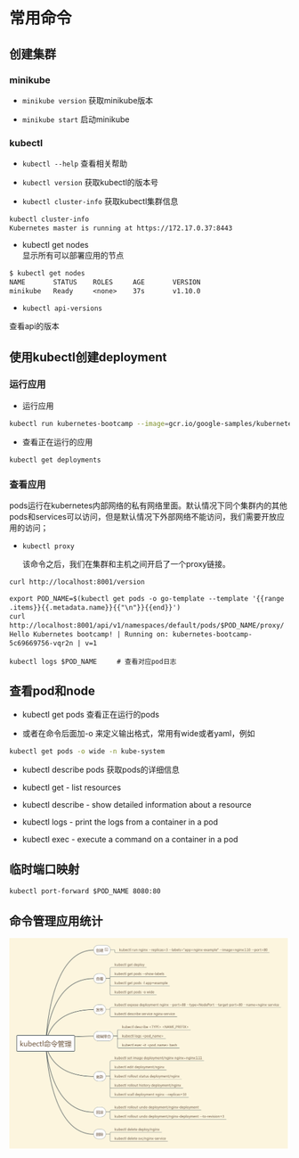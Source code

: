 # 常用命令


## 创建集群
### minikube

* ``minikube version``
  获取minikube版本

* ``minikube start``
  启动minikube

### kubectl 


* ``kubectl --help`` 
查看相关帮助

* ``kubectl version``
  获取kubectl的版本号

* ``kubectl cluster-info``
  获取kubectl集群信息
```
kubectl cluster-info
Kubernetes master is running at https://172.17.0.37:8443
```

* kubectl get nodes   
  显示所有可以部署应用的节点
```
$ kubectl get nodes
NAME       STATUS    ROLES     AGE       VERSION
minikube   Ready     <none>    37s       v1.10.0
```

* `` kubectl api-versions ``

查看api的版本

## 使用kubectl创建deployment

### 运行应用

* 运行应用
``` bash
kubectl run kubernetes-bootcamp --image=gcr.io/google-samples/kubernetes-bootcamp:v1 --port=8080
```
* 查看正在运行的应用

```bash
kubectl get deployments
```

### 查看应用

pods运行在kubernetes内部网络的私有网络里面。默认情况下同个集群内的其他pods和services可以访问，但是默认情况下外部网络不能访问，我们需要开放应用的访问；


* ``kubectl proxy``

  该命令之后，我们在集群和主机之间开启了一个proxy链接。 

```
curl http://localhost:8001/version
```

```
export POD_NAME=$(kubectl get pods -o go-template --template '{{range .items}}{{.metadata.name}}{{"\n"}}{{end}}')
curl http://localhost:8001/api/v1/namespaces/default/pods/$POD_NAME/proxy/
Hello Kubernetes bootcamp! | Running on: kubernetes-bootcamp-5c69669756-vqr2n | v=1

kubectl logs $POD_NAME     # 查看对应pod日志
```


## 查看pod和node 

* kubectl get pods 
  查看正在运行的pods 

* 或者在命令后面加-o 来定义输出格式，常用有wide或者yaml，例如

```bash
kubectl get pods -o wide -n kube-system
```


* kubectl describe pods
  获取pods的详细信息


* kubectl get - list resources
* kubectl describe - show detailed information about a resource
* kubectl logs - print the logs from a container in a pod
* kubectl exec - execute a command on a container in a pod


## 临时端口映射


```
kubectl port-forward $POD_NAME 8080:80
```



## 命令管理应用统计


![](./assets/2018-09-30-07-41-01.png)

